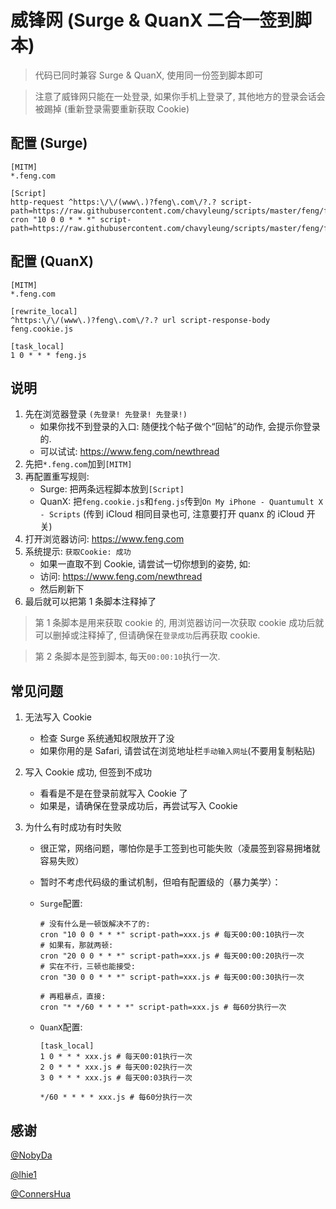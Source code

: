 # 威锋网 (Surge & QuanX 二合一签到脚本)

> 代码已同时兼容 Surge & QuanX, 使用同一份签到脚本即可

> 注意了威锋网只能在一处登录, 如果你手机上登录了, 其他地方的登录会话会被踢掉 (重新登录需要重新获取 Cookie)

## 配置 (Surge)

```properties
[MITM]
*.feng.com

[Script]
http-request ^https:\/\/(www\.)?feng\.com\/?.? script-path=https://raw.githubusercontent.com/chavyleung/scripts/master/feng/feng.cookie.js
cron "10 0 0 * * *" script-path=https://raw.githubusercontent.com/chavyleung/scripts/master/feng/feng.js
```

## 配置 (QuanX)

```properties
[MITM]
*.feng.com

[rewrite_local]
^https:\/\/(www\.)?feng\.com\/?.? url script-response-body feng.cookie.js

[task_local]
1 0 * * * feng.js
```

## 说明

1. 先在浏览器登录 `(先登录! 先登录! 先登录!)`
   - 如果你找不到登录的入口: 随便找个帖子做个“回帖”的动作, 会提示你登录的.
   - 可以试试: https://www.feng.com/newthread
2. 先把`*.feng.com`加到`[MITM]`
3. 再配置重写规则:
   - Surge: 把两条远程脚本放到`[Script]`
   - QuanX: 把`feng.cookie.js`和`feng.js`传到`On My iPhone - Quantumult X - Scripts` (传到 iCloud 相同目录也可, 注意要打开 quanx 的 iCloud 开关)
4. 打开浏览器访问: https://www.feng.com
5. 系统提示: `获取Cookie: 成功`
   - 如果一直取不到 Cookie, 请尝试一切你想到的姿势, 如:
   - 访问: https://www.feng.com/newthread
   - 然后刷新下
6. 最后就可以把第 1 条脚本注释掉了

> 第 1 条脚本是用来获取 cookie 的, 用浏览器访问一次获取 cookie 成功后就可以删掉或注释掉了, 但请确保在`登录成功`后再获取 cookie.

> 第 2 条脚本是签到脚本, 每天`00:00:10`执行一次.

## 常见问题

1. 无法写入 Cookie

   - 检查 Surge 系统通知权限放开了没
   - 如果你用的是 Safari, 请尝试在浏览地址栏`手动输入网址`(不要用复制粘贴)

2. 写入 Cookie 成功, 但签到不成功

   - 看看是不是在登录前就写入 Cookie 了
   - 如果是，请确保在登录成功后，再尝试写入 Cookie

3. 为什么有时成功有时失败

   - 很正常，网络问题，哪怕你是手工签到也可能失败（凌晨签到容易拥堵就容易失败）
   - 暂时不考虑代码级的重试机制，但咱有配置级的（暴力美学）：

   - `Surge`配置:

     ```properties
     # 没有什么是一顿饭解决不了的:
     cron "10 0 0 * * *" script-path=xxx.js # 每天00:00:10执行一次
     # 如果有，那就两顿:
     cron "20 0 0 * * *" script-path=xxx.js # 每天00:00:20执行一次
     # 实在不行，三顿也能接受:
     cron "30 0 0 * * *" script-path=xxx.js # 每天00:00:30执行一次

     # 再粗暴点，直接:
     cron "* */60 * * * *" script-path=xxx.js # 每60分执行一次
     ```

   - `QuanX`配置:

     ```properties
     [task_local]
     1 0 * * * xxx.js # 每天00:01执行一次
     2 0 * * * xxx.js # 每天00:02执行一次
     3 0 * * * xxx.js # 每天00:03执行一次

     */60 * * * * xxx.js # 每60分执行一次
     ```

## 感谢

[@NobyDa](https://github.com/NobyDa)

[@lhie1](https://github.com/lhie1)

[@ConnersHua](https://github.com/ConnersHua)
